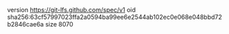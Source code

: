 version https://git-lfs.github.com/spec/v1
oid sha256:63cf57997023ffa2a0594ba99ee6e2544ab102ec0e068e048bbd72b2846cae6a
size 8070
